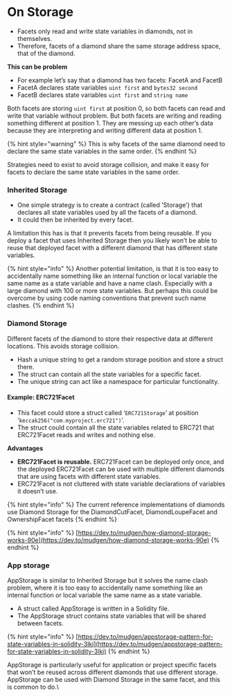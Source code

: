 # On Storage



* Facets only read and write state variables in diamonds, not in themselves.
* Therefore, facets of a diamond share the same storage address space, that of the diamond.

**This can be  problem**

* For example let’s say that a diamond has two facets: FacetA and FacetB
* FacetA declares state variables `uint first` and `bytes32 second`&#x20;
* FacetB declares state variables `uint first` and `string name`

Both facets are storing `uint first` at position 0, so both facets can read and write that variable without problem. But both facets are writing and reading something different at position 1. They are messing up each other’s data because they are interpreting and writing different data at position 1.

{% hint style="warning" %}
This is why facets of the same diamond need to declare the same state variables in the same order.
{% endhint %}

Strategies need to exist to avoid storage collision, and make it easy for facets to declare the same state variables in the same order.&#x20;

### Inherited Storage

* One simple strategy is to create a contract (called 'Storage') that declares all state variables used by all the facets of a diamond.&#x20;
* It could then be inherited by every facet.

A limitation this has is that it prevents facets from being reusable. If you deploy a facet that uses Inherited Storage then you likely won’t be able to reuse that deployed facet with a different diamond that has different state variables.

{% hint style="info" %}
Another potential limitation, is that it is too easy to accidentally name something like an internal function or local variable the same name as a state variable and have a name clash. Especially with a large diamond with 100 or more state variables. But perhaps this could be overcome by using code naming conventions that prevent such name clashes.
{% endhint %}

### Diamond Storage

Different facets of the diamond to store their respective data at different locations. This avoids storage collision.

* Hash a unique string to get a random storage position and store a struct there.&#x20;
* The struct can contain all the state variables for a specific facet.&#x20;
* The unique string can act like a namespace for particular functionality.

#### Example: ERC721Facet

* This facet could store a struct called ‘`ERC721Storage`’ at position ‘`keccak256("com.myproject.erc721")`’.&#x20;
* The struct could contain all the state variables related to ERC721 that ERC721Facet reads and writes and nothing else.

**Advantages**

* **ERC721Facet is reusable.** ERC721Facet can be deployed only once, and the deployed ERC721Facet can be used with multiple different diamonds that are using facets with different state variables.
* ERC721Facet is not cluttered with state variable declarations of variables it doesn’t use.

{% hint style="info" %}
The current reference implementations of diamonds use Diamond Storage for the DiamondCutFacet, DiamondLoupeFacet and OwnershipFacet facets
{% endhint %}

{% hint style="info" %}
[https://dev.to/mudgen/how-diamond-storage-works-90e](https://dev.to/mudgen/how-diamond-storage-works-90e)
{% endhint %}

### App storage&#x20;

AppStorage is similar to Inherited Storage but it solves the name clash problem, where it is too easy to accidentally name something like an internal function or local variable the same name as a state variable.

* A struct called AppStorage is written in a Solidity file.&#x20;
* The AppStorage struct contains state variables that will be shared between facets.

{% hint style="info" %}
[https://dev.to/mudgen/appstorage-pattern-for-state-variables-in-solidity-3lki](https://dev.to/mudgen/appstorage-pattern-for-state-variables-in-solidity-3lki)
{% endhint %}

AppStorage is particularly useful for application or project specific facets that won’t be reused across different diamonds that use different storage. AppStorage can be used with Diamond Storage in the same facet, and this is common to do.\
